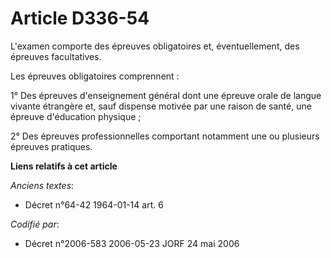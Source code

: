 # Article D336-54

L'examen comporte des épreuves obligatoires et, éventuellement, des épreuves facultatives.

Les épreuves obligatoires comprennent :

1° Des épreuves d'enseignement général dont une épreuve orale de langue vivante étrangère et, sauf dispense motivée par une
raison de santé, une épreuve d'éducation physique ;

2° Des épreuves professionnelles comportant notamment une ou plusieurs épreuves pratiques.

**Liens relatifs à cet article**

_Anciens textes_:

  - Décret n°64-42 1964-01-14 art. 6

_Codifié par_:

  - Décret n°2006-583 2006-05-23 JORF 24 mai 2006
